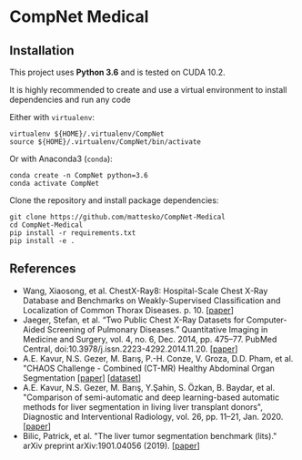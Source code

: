 # CompNet Medical

## Installation
This project uses __Python 3.6__ and is tested on CUDA 10.2.

It is highly recommended to create and use a virtual environment to install dependencies and run any code

Either with `virtualenv`:
```
virtualenv ${HOME}/.virtualenv/CompNet
source ${HOME}/.virtualenv/CompNet/bin/activate
```
Or with Anaconda3 (`conda`):
```
conda create -n CompNet python=3.6
conda activate CompNet
```

Clone the repository and install package dependencies:
```
git clone https://github.com/mattesko/CompNet-Medical
cd CompNet-Medical
pip install -r requirements.txt
pip install -e .
```

## References
* Wang, Xiaosong, et al. ChestX-Ray8: Hospital-Scale Chest X-Ray Database and Benchmarks on Weakly-Supervised Classification and Localization of Common Thorax Diseases. p. 10. \[[paper](https://openaccess.thecvf.com/content_cvpr_2017/papers/Wang_ChestX-ray8_Hospital-Scale_Chest_CVPR_2017_paper.pdf)\]
* Jaeger, Stefan, et al. “Two Public Chest X-Ray Datasets for Computer-Aided Screening of Pulmonary Diseases.” Quantitative Imaging in Medicine and Surgery, vol. 4, no. 6, Dec. 2014, pp. 475–77. PubMed Central, doi:10.3978/j.issn.2223-4292.2014.11.20. \[[paper](https://doi.org/10.3978/j.issn.2223-4292.2014.11.20)\]
* A.E. Kavur, N.S. Gezer, M. Barış, P.-H. Conze, V. Groza, D.D. Pham, et al. "CHAOS Challenge - Combined (CT-MR) Healthy Abdominal Organ Segmentation \[[paper](https://arxiv.org/abs/2001.06535)\] \[[dataset](http://doi.org/10.5281/zenodo.3362844)\]
* A.E. Kavur, N.S. Gezer, M. Barış, Y.Şahin, S. Özkan, B. Baydar, et al.  "Comparison of semi-automatic and deep learning-based automatic methods for liver segmentation in living liver transplant donors", Diagnostic and  Interventional  Radiology,  vol. 26, pp. 11–21, Jan. 2020. \[[paper](https://doi.org/10.5152/dir.2019.19025)\]
* Bilic, Patrick, et al. "The liver tumor segmentation benchmark (lits)." arXiv preprint arXiv:1901.04056 (2019). \[[paper](https://arxiv.org/abs/1901.04056)\]
